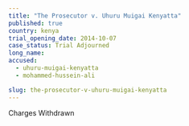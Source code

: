 ```yaml
---
title: "The Prosecutor v. Uhuru Muigai Kenyatta"
published: true
country: kenya
trial_opening_date: 2014-10-07
case_status: Trial Adjourned
long_name:
accused:
  - uhuru-muigai-kenyatta
  - mohammed-hussein-ali

slug: the-prosecutor-v-uhuru-muigai-kenyatta
---
```

Charges Withdrawn
